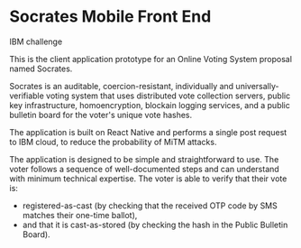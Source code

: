 # Socrates Mobile Front End
IBM challenge

This is the client application prototype for an Online Voting System proposal named Socrates.

Socrates is an auditable, coercion-resistant, individually and universally-verifiable voting system that uses distributed vote collection servers, public key infrastructure, 
homoencryption, blockain logging services, and a public bulletin board for the voter's unique vote hashes. 

The application is built on React Native and performs a single post request to IBM cloud, to reduce the probability of MiTM attacks.

The application is designed to be simple and straightforward to use. The voter follows a sequence of well-documented steps and can understand with minimum technical expertise.
The voter is able to verify that their vote is:
- registered-as-cast (by checking that the received OTP code by SMS matches their one-time ballot),
- and that it is cast-as-stored (by checking the hash in the Public Bulletin Board).
